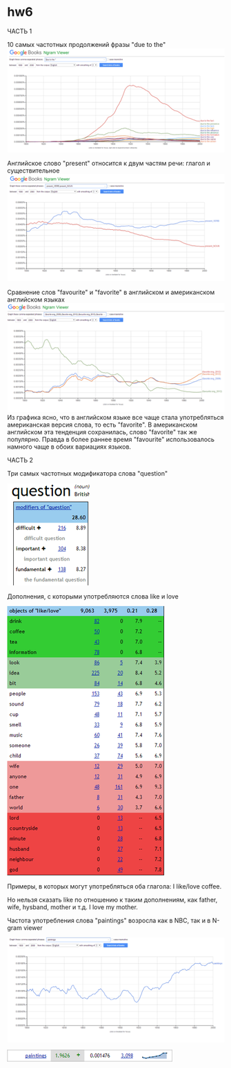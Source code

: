 # hw6
ЧАСТЬ 1

  10 самых частотных продолжений фразы "due to the"
  ![](https://github.com/elieli99/hw6/blob/master/Screenshot%20(8).png?raw=true)

  Английское слово "present" относится к двум частям речи: глагол и существительное
  ![](https://github.com/elieli99/hw6/blob/master/Screenshot%20(9).png?raw=true)

  Сравнение слов "favourite" и "favorite" в английском и американском английском языках
  ![](https://github.com/elieli99/hw6/blob/master/Screenshot%20(10).png?raw=true)
  Из графика ясно, что в английском языке все чаще стала употребляться американская версия слова, то есть "favorite". В    американском английском эта тенденция сохранилась, слово "favorite" так же популярно. Правда в более раннее время "favourite" использовалось намного чаще в обоих вариациях языков. 

ЧАСТЬ 2

  Три самых частотных модификатора слова "question"


  ![](https://github.com/elieli99/hw6/blob/master/Screenshot%20(11).png?raw=true)
 
  Дополнения, с которыми употребляются слова like и love

  ![](https://github.com/elieli99/hw6/blob/master/Screenshot%20(12).png?raw=true)
  
  Примеры, в которых могут употребляться оба глагола:
  I like/love coffee.
  
  Но нельзя сказать like по отношению к таким дополнениям, как father, wife, hysband, mother и т.д.
  I love my mother.
  
  Частота употребления слова "paintings" возросла как в NBC, так и в N-gram viewer
  
  ![](https://github.com/elieli99/hw6/blob/master/Screenshot%20(13).png?raw=true)
  
  ![](https://github.com/elieli99/hw6/blob/master/Screenshot%20(14).png?raw=true)
  
  
